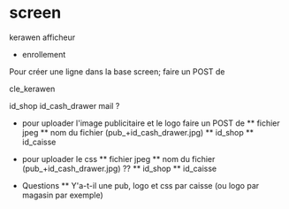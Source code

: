 # screen
kerawen afficheur

* enrollement

Pour créer une ligne dans la base screen; faire un POST de

cle_kerawen

id_shop
id_cash_drawer
mail ?

* pour uploader l'image publicitaire et le logo faire un POST de
** fichier jpeg
** nom du fichier (pub_+id_cash_drawer.jpg)
** id_shop
** id_caisse

* pour uploader le css 
** fichier jpeg
** nom du fichier (pub_+id_cash_drawer.jpg) ?? 
** id_shop
** id_caisse

* Questions
** Y'a-t-il une pub, logo et css par caisse (ou logo par magasin par exemple)
